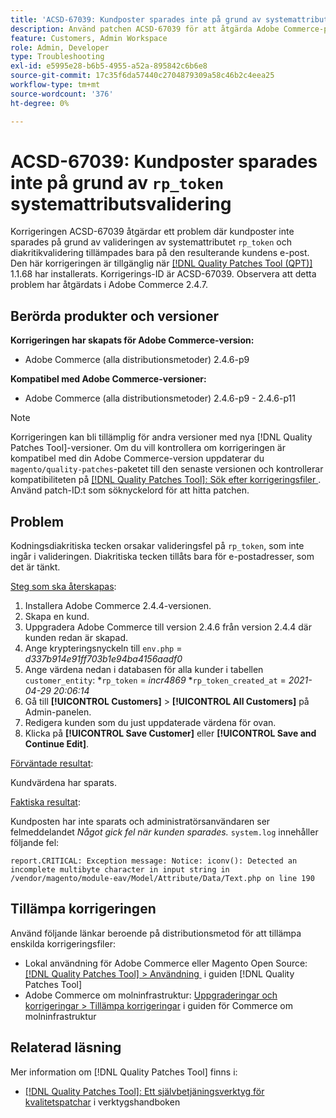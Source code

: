 ```yaml
---
title: 'ACSD-67039: Kundposter sparades inte på grund av systemattributsvalidering för rp_token'
description: Använd patchen ACSD-67039 för att åtgärda Adobe Commerce-problemet där kodningsdiakritiska tecken orsakar valideringsavbrott för rp_token.
feature: Customers, Admin Workspace
role: Admin, Developer
type: Troubleshooting
exl-id: e5995e28-b6b5-4955-a52a-895842c6b6e8
source-git-commit: 17c35f6da57440c2704879309a58c46b2c4eea25
workflow-type: tm+mt
source-wordcount: '376'
ht-degree: 0%

---
```


# ACSD-67039: Kundposter sparades inte på grund av `rp_token` systemattributsvalidering

Korrigeringen ACSD-67039 åtgärdar ett problem där kundposter inte sparades på grund av valideringen av systemattributet `rp_token` och diakritikvalidering tillämpades bara på den resulterande kundens e-post. Den här korrigeringen är tillgänglig när [[!DNL Quality Patches Tool (QPT)]](/help/tools/quality-patches-tool/quality-patches-tool-to-self-serve-quality-patches.md) 1.1.68 har installerats. Korrigerings-ID är ACSD-67039. Observera att detta problem har åtgärdats i Adobe Commerce 2.4.7.

## Berörda produkter och versioner

**Korrigeringen har skapats för Adobe Commerce-version:**

* Adobe Commerce (alla distributionsmetoder) 2.4.6-p9

**Kompatibel med Adobe Commerce-versioner:**

* Adobe Commerce (alla distributionsmetoder) 2.4.6-p9 - 2.4.6-p11

>[!NOTE]
>
>Korrigeringen kan bli tillämplig för andra versioner med nya [!DNL Quality Patches Tool]-versioner. Om du vill kontrollera om korrigeringen är kompatibel med din Adobe Commerce-version uppdaterar du `magento/quality-patches`-paketet till den senaste versionen och kontrollerar kompatibiliteten på [[!DNL Quality Patches Tool]: Sök efter korrigeringsfiler &#x200B;](https://experienceleague.adobe.com/tools/commerce-quality-patches/index.html?lang=sv-SE). Använd patch-ID:t som söknyckelord för att hitta patchen.

## Problem

Kodningsdiakritiska tecken orsakar valideringsfel på `rp_token`, som inte ingår i valideringen. Diakritiska tecken tillåts bara för e-postadresser, som det är tänkt.

<u>Steg som ska återskapas</u>:

1. Installera Adobe Commerce 2.4.4-versionen.
1. Skapa en kund.
1. Uppgradera Adobe Commerce till version 2.4.6 från version 2.4.4 där kunden redan är skapad.
1. Ange krypteringsnyckeln till `env.php` =
   *d337b914e91ff703b1e94ba4156aadf0*
1. Ange värdena nedan i databasen för alla kunder i tabellen `customer_entity`:
*`rp_token` = *incr4869*
*`rp_token_created_at` = *2021-04-29 20:06:14*
1. Gå till **[!UICONTROL Customers]** > **[!UICONTROL All Customers]** på Admin-panelen.
1. Redigera kunden som du just uppdaterade värdena för ovan.
1. Klicka på **[!UICONTROL Save Customer]** eller **[!UICONTROL Save and Continue Edit]**.

<u>Förväntade resultat</u>:

Kundvärdena har sparats.

<u>Faktiska resultat</u>:

Kundposten har inte sparats och administratörsanvändaren ser felmeddelandet *Något gick fel när kunden sparades.*
`system.log` innehåller följande fel:

```
report.CRITICAL: Exception message: Notice: iconv(): Detected an incomplete multibyte character in input string in /vendor/magento/module-eav/Model/Attribute/Data/Text.php on line 190
```

## Tillämpa korrigeringen

Använd följande länkar beroende på distributionsmetod för att tillämpa enskilda korrigeringsfiler:

* Lokal användning för Adobe Commerce eller Magento Open Source: [[!DNL Quality Patches Tool] > Användning &#x200B;](/help/tools/quality-patches-tool/usage.md) i guiden [!DNL Quality Patches Tool]
* Adobe Commerce om molninfrastruktur: [Uppgraderingar och korrigeringar > Tillämpa korrigeringar](https://experienceleague.adobe.com/docs/commerce-cloud-service/user-guide/develop/upgrade/apply-patches.html?lang=sv-SE) i guiden för Commerce om molninfrastruktur

## Relaterad läsning

Mer information om [!DNL Quality Patches Tool] finns i:

* [[!DNL Quality Patches Tool]: Ett självbetjäningsverktyg för kvalitetspatchar](/help/tools/quality-patches-tool/quality-patches-tool-to-self-serve-quality-patches.md) i verktygshandboken
